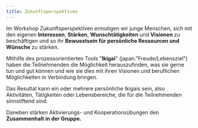 ```yaml
---
title: Zukunftsperspektiven
---
```

Im Workshop Zukunftsperspektiven ermutigen wir junge Menschen, sich mit den eigenen **Interessen**, **Stärken**, **Wunschtätigkeiten** und **Visionen** zu beschäftigen und so ihr **Bewusstsein für persönliche Ressourcen und Wünsche** zu stärken.

Mithilfe des prozessorientierten Tools "**Ikigai**" (japan."Freude/Lebensziel") haben die Teilnehmenden die Möglichkeit herauszufinden, was sie gerne tun und gut können und wie sie dies mit ihren Visionen und beruflichen Möglichkeiten in Verbindung bringen. 

Das Resultat kann ein oder mehrere persönliche Ikigais sein, also Aktivitäten, Tätigkeiten oder Lebensbereiche, die für die Teilnehmenden sinnstiftend sind.

Daneben stärken Aktivierungs- und Kooperationsübungen den **Zusammenhalt in der Gruppe.**
